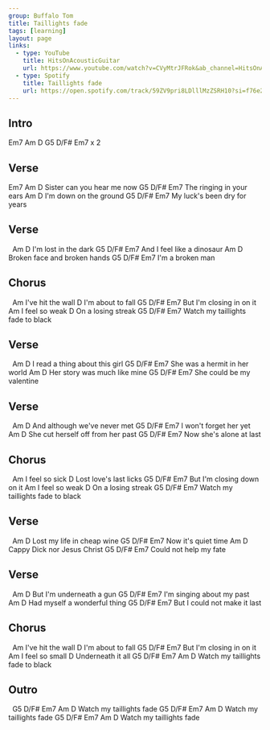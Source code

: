 ```yaml
---
group: Buffalo Tom
title: Taillights fade
tags: [learning]
layout: page
links: 
  - type: YouTube
    title: HitsOnAcousticGuitar
    url: https://www.youtube.com/watch?v=CVyMtrJFRok&ab_channel=HitsOnAcousticGuitar
  - type: Spotify 
    title: Taillights fade
    url: https://open.spotify.com/track/59ZV9pri8LDlllMzZSRH10?si=f76e2b221f014319
---
```


## Intro

Em7  Am     D   G5   D/F#   Em7  x 2

## Verse

Em7    Am              D
Sister can you hear me now
    G5      D/F#    Em7
The ringing in your ears
    Am          D
I'm down on the ground
   G5          D/F#    Em7
My luck's been dry for years

## Verse

&nbsp;   Am          D
I'm lost in the dark
      G5          D/F# Em7
And I feel like a dinosaur
       Am              D
Broken face and broken hands
G5    D/F#   Em7
I'm a broken man

## Chorus

&nbsp;            Am
I've hit the wall
             D
I'm about to fall
        G5      D/F#  Em7
But I'm closing in on it
          Am
I feel so weak
            D
On a losing streak
         G5         D/F#    Em7
Watch my taillights fade to black

## Verse

&nbsp;        Am               D
I read a thing about this girl
          G5        D/F# Em7
She was a hermit in her world
    Am                  D
Her story was much like mine
          G5    D/F# Em7
She could be my valentine

## Verse

&nbsp;   Am                   D
And although we've never met
  G5       D/F#    Em7
I won't forget her yet
    Am                       D
She cut herself off from her past
    G5    D/F#     Em7
Now she's alone at last

## Chorus

&nbsp;         Am
I feel so sick
                 D
Lost love's last licks
        G5      D/F#    Em7
But I'm closing down on it
          Am
I feel so weak
            D
On a losing streak
         G5         D/F#    Em7
Watch my taillights fade to black

## Verse

&nbsp;       Am            D
Lost my life in cheap wine
G5       D/F#  Em7
Now it's quiet time
      Am             D
Cappy Dick nor Jesus Christ
G5        D/F#    Em7
Could not help my fate

## Verse

&nbsp;       Am           D
But I'm underneath a gun
    G5       D/F#    Em7
I'm singing about my past
      Am               D
Had myself a wonderful thing
      G5        D/F#    Em7
But I could not make it last

## Chorus

&nbsp;            Am
I've hit the wall
             D
I'm about to fall
        G5      D/F#  Em7
But I'm closing in on it
          Am
I feel so small
              D
Underneath it all
         G5         D/F#    Em7    Am D
Watch my taillights fade to black

## Outro

&nbsp;        G5         D/F#    Em7    Am D
Watch my taillights fade
         G5         D/F#    Em7    Am D
Watch my taillights fade
         G5         D/F#    Em7    Am D
Watch my taillights fade
